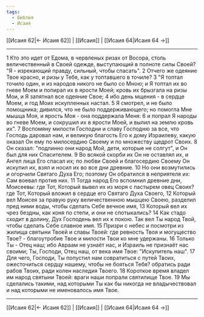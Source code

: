 ```yaml
---
tags:
  - Библия
  - Исаия
---
```

[[Исаия 62|← Исаия 62]] | [[Исаия]] | [[Исаия 64|Исаия 64 →]]

---
1 Кто это идет от Едома, в червленых ризах от Восора, столь величественный в Своей одежде, выступающий в полноте силы Своей? "Я - изрекающий правду, сильный, чтобы спасать".
2 Отчего же одеяние Твое красно, и ризы у Тебя, как у топтавшего в точиле?
3 "Я топтал точило один, и из народов никого не было со Мною; и Я топтал их во гневе Моем и попирал их в ярости Моей; кровь их брызгала на ризы Мои, и Я запятнал все одеяние Свое;
4 ибо день мщения - в сердце Моем, и год Моих искупленных настал.
5 Я смотрел, и не было помощника; дивился, что не было поддерживающего; но помогла Мне мышца Моя, и ярость Моя - она поддержала Меня:
6 и попрал Я народы во гневе Моем, и сокрушил их в ярости Моей, и вылил на землю кровь их".
7 Воспомяну милости Господни и славу Господню за все, что Господь даровал нам, и великую благость Его к дому Израилеву, какую оказал Он ему по милосердию Своему и по множеству щедрот Своих.
8 Он сказал: "подлинно они народ Мой, дети, которые не солгут", и Он был для них Спасителем.
9 Во всякой скорби их Он не оставлял их, и Ангел лица Его спасал их; по любви Своей и благосердию Своему Он искупил их, взял и носил их во все дни древние.
10 Но они возмутились и огорчили Святаго Духа Его; поэтому Он обратился в неприятеля их: Сам воевал против них.
11 Тогда народ Его вспомнил древние дни, Моисеевы: где Тот, Который вывел их из моря с пастырем овец Своих? где Тот, Который вложил в сердце его Святаго Духа Своего,
12 Который вел Моисея за правую руку величественною мышцею Своею, разделил пред ними воды, чтобы сделать Себе вечное имя,
13 Который вел их чрез бездны, как коня по степи, и они не спотыкались?
14 Как стадо сходит в долину, Дух Господень вел их к покою. Так вел Ты народ Твой, чтобы сделать Себе славное имя.
15 Призри с небес и посмотри из жилища святыни Твоей и славы Твоей: где ревность Твоя и могущество Твое? - благоутробие Твое и милости Твои ко мне удержаны.
16 Только Ты - Отец наш; ибо Авраам не узнаёт нас, и Израиль не признаёт нас своими; Ты, Господи, Отец наш, от века имя Твое: "Искупитель наш".
17 Для чего, Господи, Ты попустил нам совратиться с путей Твоих, ожесточиться сердцу нашему, чтобы не бояться Тебя? обратись ради рабов Твоих, ради колен наследия Твоего.
18 Короткое время владел им народ святыни Твоей: враги наши попрали святилище Твое.
19 Мы сделались такими, над которыми Ты как бы никогда не владычествовал и над которыми не именовалось имя Твое.

---
[[Исаия 62|← Исаия 62]] | [[Исаия]] | [[Исаия 64|Исаия 64 →]]